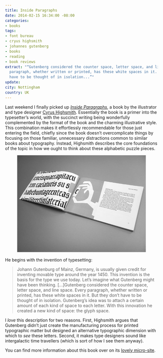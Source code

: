 ```yaml
---
title: Inside Paragraphs
date: 2014-02-15 16:34:00 -08:00
categories:
- books
tags:
- font bureau
- cryus highsmith
- johannes gutenberg
- books
- reading
- book reviews
extract: "“Gutenberg considered the counter space, letter space, and line space. Every
  paragraph, whether written or printed, has these white spaces in it. But they don’t
  have to be thought of in isolation...”"
update: 
city: Nottingham
country: UK
---
```


Last weekend I finally picked up *[Inside Paragraphs](http://insideparagraphs.com/)*, a book by the illustrator and type designer [Cyrus Highsmith](http://www.fontbureau.com/people/cyrushighsmith/). Essentially the book is a primer into the typesetter’s world, with the succinct writing being wonderfully complemented by the format of the book and the charming illustrative style. This combination makes it effortlessly recommendable for those just entering the field, chiefly since the book doesn’t overcomplicate things by focusing on those familiar, unnecessary distractions common to similar books about typography. Instead, Highsmith describes the core foundations of the topic in how we ought to think about these alphabetic puzzle pieces.

<figure>
<img alt="A picture showing a spread from Inside Parapgraphs" src="/uploads/inside-paragraphs.jpg" />
</figure>

He begins with the invention of typesetting:

> Johann Gutenburg of Mainz, Germany, is usually given credit for inventing movable type around the year 1450. This invention is the basis for the type we use today. Let’s imagine what Gutenberg might have been thinking. [...]Gutenberg considered the counter space, letter space, and line space. Every paragraph, whether written or printed, has these white spaces in it. But they don’t have to be thought of in isolation. Gutenberg’s idea was to attach a certain amount of each kind of space to each letter. With this innovation he created a new kind of space: the glyph space.

I *love* this description for two reasons. First, Highsmith argues that Gutenberg didn’t just create the manufacturing process for printed typographic matter but designed an alternative typographic dimension with which to *see* these letters. Second, it makes type designers sound like intergalactic time travellers (which is sort of how I see them anyway).

You can find more information about this book over on its [lovely micro-site](http://insideparagraphs.com/).
